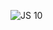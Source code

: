 ![JS 10](https://github.com/CodeSystem2022/United_Code_Semanal/assets/104036872/9daa5482-caac-4f63-87f9-fdbc9a769d42)
